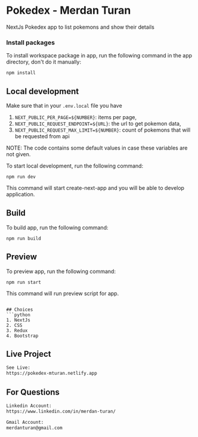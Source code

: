 # Pokedex - Merdan Turan

NextJs Pokedex app to list pokemons and show their details

### Install packages

To install workspace package in app, run the following command in the app directory, don't do it manually:

```
npm install
```

## Local development

Make sure that in your `.env.local` file you have 

1. `NEXT_PUBLIC_PER_PAGE=${NUMBER}`: items per page, 
2. `NEXT_PUBLIC_REQUEST_ENDPOINT=${URL}`: the url to get pokemon data,
3. `NEXT_PUBLIC_REQUEST_MAX_LIMIT=${NUMBER}`: count of pokemons that will be requested from api

NOTE: The code contains some default values ​​in case these variables are not given.

To start local development, run the following command:

```
npm run dev
```
This command will start create-next-app and you will be able to develop application.

## Build

To build app, run the following command:

```
npm run build
```

## Preview

To preview app, run the following command:

```
npm run start
```

This command will run preview script for app.

```

## Choices
```python
1. NextJs
2. CSS
3. Redux
4. Bootstrap

```
## Live Project
```bash
See Live:
https://pokedex-mturan.netlify.app
```
## For Questions
```bash
Linkedin Account:
https://www.linkedin.com/in/merdan-turan/
```
```bash
Gmail Account:
merdanturan@gmail.com
```